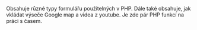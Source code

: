 Obsahuje různé typy formulářu použitelných v PHP.
Dále také obsahuje, jak vkládat výseče Google map a videa z youtube.
Je zde pár PHP funkcí na práci s časem.
